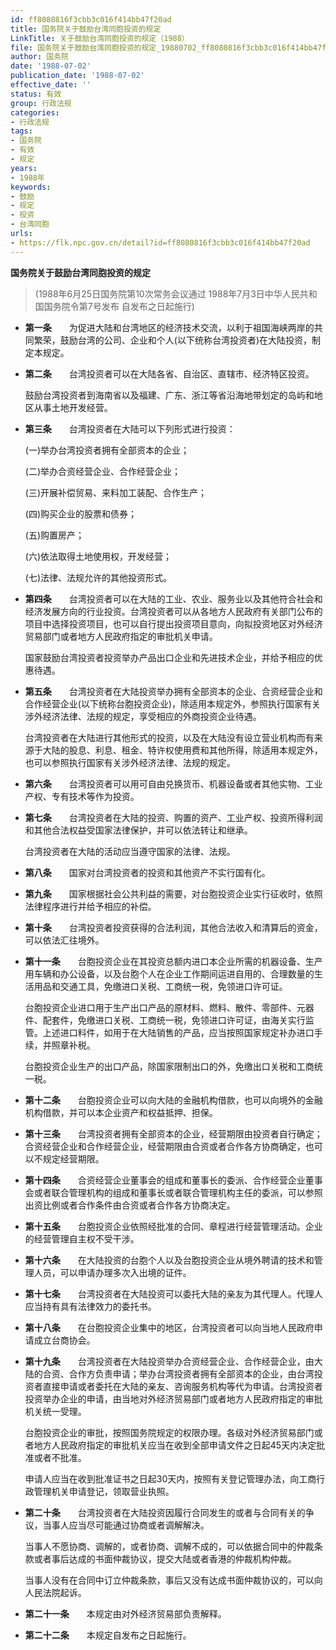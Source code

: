 ```yaml
---
id: ff8080816f3cbb3c016f414bb47f20ad
title: 国务院关于鼓励台湾同胞投资的规定
LinkTitle: 关于鼓励台湾同胞投资的规定（1988）
file: 国务院关于鼓励台湾同胞投资的规定_19880702_ff8080816f3cbb3c016f414bb47f20ad.docx
author: 国务院
date: '1988-07-02'
publication_date: '1988-07-02'
effective_date: ''
status: 有效
group: 行政法规
categories:
- 行政法规
tags:
- 国务院
- 有效
- 规定
years:
- 1988年
keywords:
- 鼓励
- 规定
- 投资
- 台湾同胞
urls:
- https://flk.npc.gov.cn/detail?id=ff8080816f3cbb3c016f414bb47f20ad
---
```


**国务院关于鼓励台湾同胞投资的规定**

> (1988年6月25日国务院第10次常务会议通过 1988年7月3日中华人民共和国国务院令第7号发布 自发布之日起施行)

- **第一条**　　为促进大陆和台湾地区的经济技术交流，以利于祖国海峡两岸的共同繁荣，鼓励台湾的公司、企业和个人(以下统称台湾投资者)在大陆投资，制定本规定。

- **第二条**　　台湾投资者可以在大陆各省、自治区、直辖市、经济特区投资。

  鼓励台湾投资者到海南省以及福建、广东、浙江等省沿海地带划定的岛屿和地区从事土地开发经营。

- **第三条**　　台湾投资者在大陆可以下列形式进行投资：

  (一)举办台湾投资者拥有全部资本的企业；

  (二)举办合资经营企业、合作经营企业；

  (三)开展补偿贸易、来料加工装配、合作生产；

  (四)购买企业的股票和债券；

  (五)购置房产；

  (六)依法取得土地使用权，开发经营；

  (七)法律、法规允许的其他投资形式。

- **第四条**　　台湾投资者可以在大陆的工业、农业、服务业以及其他符合社会和经济发展方向的行业投资。台湾投资者可以从各地方人民政府有关部门公布的项目中选择投资项目，也可以自行提出投资项目意向，向拟投资地区对外经济贸易部门或者地方人民政府指定的审批机关申请。

  国家鼓励台湾投资者投资举办产品出口企业和先进技术企业，并给予相应的优惠待遇。

- **第五条**　　台湾投资者在大陆投资举办拥有全部资本的企业、合资经营企业和合作经营企业(以下统称台胞投资企业)，除适用本规定外，参照执行国家有关涉外经济法律、法规的规定，享受相应的外商投资企业待遇。

  台湾投资者在大陆进行其他形式的投资，以及在大陆没有设立营业机构而有来源于大陆的股息、利息、租金、特许权使用费和其他所得，除适用本规定外，也可以参照执行国家有关涉外经济法律、法规的规定。

- **第六条**　　台湾投资者可以用可自由兑换货币、机器设备或者其他实物、工业产权、专有技术等作为投资。

- **第七条**　　台湾投资者在大陆的投资、购置的资产、工业产权、投资所得利润和其他合法权益受国家法律保护，并可以依法转让和继承。

  台湾投资者在大陆的活动应当遵守国家的法律、法规。

- **第八条**　　国家对台湾投资者的投资和其他资产不实行国有化。

- **第九条**　　国家根据社会公共利益的需要，对台胞投资企业实行征收时，依照法律程序进行并给予相应的补偿。

- **第十条**　　台湾投资者投资获得的合法利润，其他合法收入和清算后的资金，可以依法汇往境外。

- **第十一条**　　台胞投资企业在其投资总额内进口本企业所需的机器设备、生产用车辆和办公设备，以及台胞个人在企业工作期间运进自用的、合理数量的生活用品和交通工具，免缴进口关税、工商统一税，免领进口许可证。

  台胞投资企业进口用于生产出口产品的原材料、燃料、散件、零部件、元器件、配套件，免缴进口关税、工商统一税，免领进口许可证，由海关实行监管。上述进口料件，如用于在大陆销售的产品，应当按照国家规定补办进口手续，并照章补税。

  台胞投资企业生产的出口产品，除国家限制出口的外，免缴出口关税和工商统一税。

- **第十二条**　　台胞投资企业可以向大陆的金融机构借款，也可以向境外的金融机构借款，并可以本企业资产和权益抵押、担保。

- **第十三条**　　台湾投资者拥有全部资本的企业，经营期限由投资者自行确定；合资经营企业和合作经营企业，经营期限由合资或者合作各方协商确定，也可以不规定经营期限。

- **第十四条**　　合资经营企业董事会的组成和董事长的委派、合作经营企业董事会或者联合管理机构的组成和董事长或者联合管理机构主任的委派，可以参照出资比例或者合作条件由合资或者合作各方协商决定。

- **第十五条**　　台胞投资企业依照经批准的合同、章程进行经营管理活动。企业的经营管理自主权不受干涉。

- **第十六条**　　在大陆投资的台胞个人以及台胞投资企业从境外聘请的技术和管理人员，可以申请办理多次入出境的证件。

- **第十七条**　　台湾投资者在大陆投资可以委托大陆的亲友为其代理人。代理人应当持有具有法律效力的委托书。

- **第十八条**　　在台胞投资企业集中的地区，台湾投资者可以向当地人民政府申请成立台商协会。

- **第十九条**　　台湾投资者在大陆投资举办合资经营企业、合作经营企业，由大陆的合资、合作方负责申请；举办台湾投资者拥有全部资本的企业，由台湾投资者直接申请或者委托在大陆的亲友、咨询服务机构等代为申请。台湾投资者投资举办企业的申请，由当地对外经济贸易部门或者地方人民政府指定的审批机关统一受理。

  台胞投资企业的审批，按照国务院规定的权限办理。各级对外经济贸易部门或者地方人民政府指定的审批机关应当在收到全部申请文件之日起45天内决定批准或者不批准。

  申请人应当在收到批准证书之日起30天内，按照有关登记管理办法，向工商行政管理机关申请登记，领取营业执照。

- **第二十条**　　台湾投资者在大陆投资因履行合同发生的或者与合同有关的争议，当事人应当尽可能通过协商或者调解解决。

  当事人不愿协商、调解的，或者协商、调解不成的，可以依据合同中的仲裁条款或者事后达成的书面仲裁协议，提交大陆或者香港的仲裁机构仲裁。

  当事人没有在合同中订立仲裁条款，事后又没有达成书面仲裁协议的，可以向人民法院起诉。

- **第二十一条**　　本规定由对外经济贸易部负责解释。

- **第二十二条**　　本规定自发布之日起施行。
